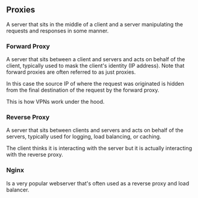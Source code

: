 ## Proxies

A server that sits in the middle of a client and a server manipulating the requests and responses in some manner.

### Forward Proxy

A server that sits between a client and servers and acts on behalf of the client, typically used to mask the client's identity (IP address). Note that forward proxies are often referred to as just proxies.

In this case the source IP of where the request was originated is hidden from the final destination of the request by the forward proxy.

This is how VPNs work under the hood.

### Reverse Proxy

A server that sits between clients and servers and acts on behalf of the servers, typically used for logging, load balancing, or caching.

The client thinks it is interacting with the server but it is actually interacting with the reverse proxy.

### Nginx

Is a very popular webserver that's often used as a reverse proxy and load balancer.